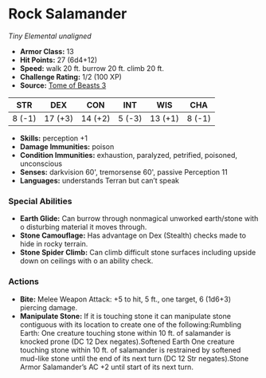 # Rock Salamander

*Tiny* *Elemental* *unaligned*

- **Armor Class:** 13
- **Hit Points:** 27 (6d4+12)
- **Speed:** walk 20 ft. burrow 20 ft. climb 20 ft.
- **Challenge Rating:** 1/2 (100 XP)
- **Source:** [Tome of Beasts 3](https://koboldpress.com/kpstore/product/tome-of-beasts-2-for-5th-edition/)

| STR | DEX | CON | INT | WIS | CHA |
| --- | --- | --- | --- | --- | --- |
| 8 (-1) | 17 (+3) | 14 (+2) | 5 (-3) | 13 (+1) | 8 (-1) |

- **Skills:** perception +1
- **Damage Immunities:** poison
- **Condition Immunities:** exhaustion, paralyzed, petrified, poisoned, unconscious
- **Senses:** darkvision 60', tremorsense 60', passive Perception 11
- **Languages:** understands Terran but can’t speak
### Special Abilities
- **Earth Glide:** Can burrow through nonmagical unworked earth/stone with o disturbing material it moves through.
- **Stone Camouflage:** Has advantage on Dex (Stealth) checks made to hide in rocky terrain.
- **Stone Spider Climb:** Can climb difficult stone surfaces including upside down on ceilings with o an ability check.
### Actions
- **Bite:** Melee Weapon Attack: +5 to hit, 5 ft., one target, 6 (1d6+3) piercing damage.
- **Manipulate Stone:** If it is touching stone it can manipulate stone contiguous with its location to create one of the following:Rumbling Earth: One creature touching stone within 10 ft. of salamander is knocked prone (DC 12 Dex negates).Softened Earth One creature touching stone within 10 ft. of salamander is restrained by softened mud-like stone until the end of its next turn (DC 12 Str negates).Stone Armor Salamander’s AC +2 until start of its next turn.
